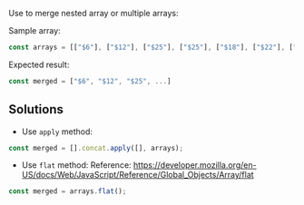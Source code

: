 Use to merge nested array or multiple arrays:

Sample array:

```js
const arrays = [["$6"], ["$12"], ["$25"], ["$25"], ["$18"], ["$22"], ["$10"]];
```

Expected result:

```js
const merged = ["$6", "$12", "$25", ...]
```

## Solutions

- Use `apply` method:

```js
const merged = [].concat.apply([], arrays);
```

- Use `flat` method:
  Reference: https://developer.mozilla.org/en-US/docs/Web/JavaScript/Reference/Global_Objects/Array/flat

```js
const merged = arrays.flat();
```
